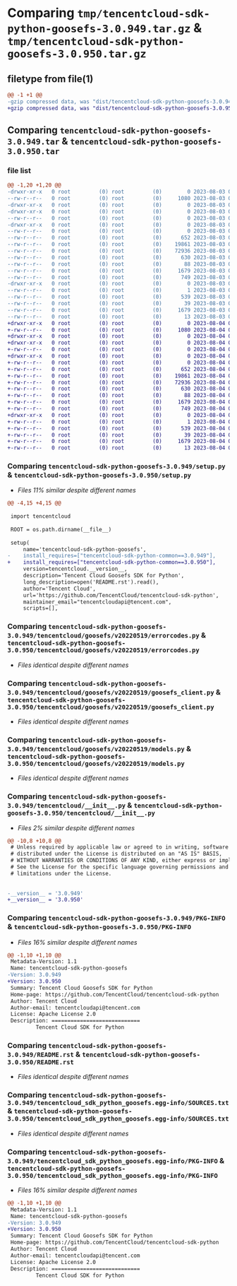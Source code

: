 # Comparing `tmp/tencentcloud-sdk-python-goosefs-3.0.949.tar.gz` & `tmp/tencentcloud-sdk-python-goosefs-3.0.950.tar.gz`

## filetype from file(1)

```diff
@@ -1 +1 @@
-gzip compressed data, was "dist/tencentcloud-sdk-python-goosefs-3.0.949.tar", last modified: Thu Aug  3 00:26:50 2023, max compression
+gzip compressed data, was "dist/tencentcloud-sdk-python-goosefs-3.0.950.tar", last modified: Fri Aug  4 00:27:35 2023, max compression
```

## Comparing `tencentcloud-sdk-python-goosefs-3.0.949.tar` & `tencentcloud-sdk-python-goosefs-3.0.950.tar`

### file list

```diff
@@ -1,20 +1,20 @@
-drwxr-xr-x   0 root         (0) root         (0)        0 2023-08-03 00:26:50.000000 tencentcloud-sdk-python-goosefs-3.0.949/
--rw-r--r--   0 root         (0) root         (0)     1080 2023-08-03 00:26:50.000000 tencentcloud-sdk-python-goosefs-3.0.949/setup.py
-drwxr-xr-x   0 root         (0) root         (0)        0 2023-08-03 00:26:50.000000 tencentcloud-sdk-python-goosefs-3.0.949/tencentcloud/
-drwxr-xr-x   0 root         (0) root         (0)        0 2023-08-03 00:26:50.000000 tencentcloud-sdk-python-goosefs-3.0.949/tencentcloud/goosefs/
--rw-r--r--   0 root         (0) root         (0)        0 2023-08-03 00:26:50.000000 tencentcloud-sdk-python-goosefs-3.0.949/tencentcloud/goosefs/__init__.py
-drwxr-xr-x   0 root         (0) root         (0)        0 2023-08-03 00:26:50.000000 tencentcloud-sdk-python-goosefs-3.0.949/tencentcloud/goosefs/v20220519/
--rw-r--r--   0 root         (0) root         (0)        0 2023-08-03 00:26:50.000000 tencentcloud-sdk-python-goosefs-3.0.949/tencentcloud/goosefs/v20220519/__init__.py
--rw-r--r--   0 root         (0) root         (0)      652 2023-08-03 00:26:50.000000 tencentcloud-sdk-python-goosefs-3.0.949/tencentcloud/goosefs/v20220519/errorcodes.py
--rw-r--r--   0 root         (0) root         (0)    19861 2023-08-03 00:26:50.000000 tencentcloud-sdk-python-goosefs-3.0.949/tencentcloud/goosefs/v20220519/goosefs_client.py
--rw-r--r--   0 root         (0) root         (0)    72936 2023-08-03 00:26:50.000000 tencentcloud-sdk-python-goosefs-3.0.949/tencentcloud/goosefs/v20220519/models.py
--rw-r--r--   0 root         (0) root         (0)      630 2023-08-03 00:26:50.000000 tencentcloud-sdk-python-goosefs-3.0.949/tencentcloud/__init__.py
--rw-r--r--   0 root         (0) root         (0)       88 2023-08-03 00:26:50.000000 tencentcloud-sdk-python-goosefs-3.0.949/setup.cfg
--rw-r--r--   0 root         (0) root         (0)     1679 2023-08-03 00:26:50.000000 tencentcloud-sdk-python-goosefs-3.0.949/PKG-INFO
--rw-r--r--   0 root         (0) root         (0)      749 2023-08-03 00:26:50.000000 tencentcloud-sdk-python-goosefs-3.0.949/README.rst
-drwxr-xr-x   0 root         (0) root         (0)        0 2023-08-03 00:26:50.000000 tencentcloud-sdk-python-goosefs-3.0.949/tencentcloud_sdk_python_goosefs.egg-info/
--rw-r--r--   0 root         (0) root         (0)        1 2023-08-03 00:26:50.000000 tencentcloud-sdk-python-goosefs-3.0.949/tencentcloud_sdk_python_goosefs.egg-info/dependency_links.txt
--rw-r--r--   0 root         (0) root         (0)      539 2023-08-03 00:26:50.000000 tencentcloud-sdk-python-goosefs-3.0.949/tencentcloud_sdk_python_goosefs.egg-info/SOURCES.txt
--rw-r--r--   0 root         (0) root         (0)       39 2023-08-03 00:26:50.000000 tencentcloud-sdk-python-goosefs-3.0.949/tencentcloud_sdk_python_goosefs.egg-info/requires.txt
--rw-r--r--   0 root         (0) root         (0)     1679 2023-08-03 00:26:50.000000 tencentcloud-sdk-python-goosefs-3.0.949/tencentcloud_sdk_python_goosefs.egg-info/PKG-INFO
--rw-r--r--   0 root         (0) root         (0)       13 2023-08-03 00:26:50.000000 tencentcloud-sdk-python-goosefs-3.0.949/tencentcloud_sdk_python_goosefs.egg-info/top_level.txt
+drwxr-xr-x   0 root         (0) root         (0)        0 2023-08-04 00:27:35.000000 tencentcloud-sdk-python-goosefs-3.0.950/
+-rw-r--r--   0 root         (0) root         (0)     1080 2023-08-04 00:27:35.000000 tencentcloud-sdk-python-goosefs-3.0.950/setup.py
+drwxr-xr-x   0 root         (0) root         (0)        0 2023-08-04 00:27:35.000000 tencentcloud-sdk-python-goosefs-3.0.950/tencentcloud/
+drwxr-xr-x   0 root         (0) root         (0)        0 2023-08-04 00:27:35.000000 tencentcloud-sdk-python-goosefs-3.0.950/tencentcloud/goosefs/
+-rw-r--r--   0 root         (0) root         (0)        0 2023-08-04 00:27:35.000000 tencentcloud-sdk-python-goosefs-3.0.950/tencentcloud/goosefs/__init__.py
+drwxr-xr-x   0 root         (0) root         (0)        0 2023-08-04 00:27:35.000000 tencentcloud-sdk-python-goosefs-3.0.950/tencentcloud/goosefs/v20220519/
+-rw-r--r--   0 root         (0) root         (0)        0 2023-08-04 00:27:35.000000 tencentcloud-sdk-python-goosefs-3.0.950/tencentcloud/goosefs/v20220519/__init__.py
+-rw-r--r--   0 root         (0) root         (0)      652 2023-08-04 00:27:35.000000 tencentcloud-sdk-python-goosefs-3.0.950/tencentcloud/goosefs/v20220519/errorcodes.py
+-rw-r--r--   0 root         (0) root         (0)    19861 2023-08-04 00:27:35.000000 tencentcloud-sdk-python-goosefs-3.0.950/tencentcloud/goosefs/v20220519/goosefs_client.py
+-rw-r--r--   0 root         (0) root         (0)    72936 2023-08-04 00:27:35.000000 tencentcloud-sdk-python-goosefs-3.0.950/tencentcloud/goosefs/v20220519/models.py
+-rw-r--r--   0 root         (0) root         (0)      630 2023-08-04 00:27:35.000000 tencentcloud-sdk-python-goosefs-3.0.950/tencentcloud/__init__.py
+-rw-r--r--   0 root         (0) root         (0)       88 2023-08-04 00:27:35.000000 tencentcloud-sdk-python-goosefs-3.0.950/setup.cfg
+-rw-r--r--   0 root         (0) root         (0)     1679 2023-08-04 00:27:35.000000 tencentcloud-sdk-python-goosefs-3.0.950/PKG-INFO
+-rw-r--r--   0 root         (0) root         (0)      749 2023-08-04 00:27:35.000000 tencentcloud-sdk-python-goosefs-3.0.950/README.rst
+drwxr-xr-x   0 root         (0) root         (0)        0 2023-08-04 00:27:35.000000 tencentcloud-sdk-python-goosefs-3.0.950/tencentcloud_sdk_python_goosefs.egg-info/
+-rw-r--r--   0 root         (0) root         (0)        1 2023-08-04 00:27:35.000000 tencentcloud-sdk-python-goosefs-3.0.950/tencentcloud_sdk_python_goosefs.egg-info/dependency_links.txt
+-rw-r--r--   0 root         (0) root         (0)      539 2023-08-04 00:27:35.000000 tencentcloud-sdk-python-goosefs-3.0.950/tencentcloud_sdk_python_goosefs.egg-info/SOURCES.txt
+-rw-r--r--   0 root         (0) root         (0)       39 2023-08-04 00:27:35.000000 tencentcloud-sdk-python-goosefs-3.0.950/tencentcloud_sdk_python_goosefs.egg-info/requires.txt
+-rw-r--r--   0 root         (0) root         (0)     1679 2023-08-04 00:27:35.000000 tencentcloud-sdk-python-goosefs-3.0.950/tencentcloud_sdk_python_goosefs.egg-info/PKG-INFO
+-rw-r--r--   0 root         (0) root         (0)       13 2023-08-04 00:27:35.000000 tencentcloud-sdk-python-goosefs-3.0.950/tencentcloud_sdk_python_goosefs.egg-info/top_level.txt
```

### Comparing `tencentcloud-sdk-python-goosefs-3.0.949/setup.py` & `tencentcloud-sdk-python-goosefs-3.0.950/setup.py`

 * *Files 11% similar despite different names*

```diff
@@ -4,15 +4,15 @@
 
 import tencentcloud
 
 ROOT = os.path.dirname(__file__)
 
 setup(
     name='tencentcloud-sdk-python-goosefs',
-    install_requires=["tencentcloud-sdk-python-common==3.0.949"],
+    install_requires=["tencentcloud-sdk-python-common==3.0.950"],
     version=tencentcloud.__version__,
     description='Tencent Cloud Goosefs SDK for Python',
     long_description=open('README.rst').read(),
     author='Tencent Cloud',
     url='https://github.com/TencentCloud/tencentcloud-sdk-python',
     maintainer_email="tencentcloudapi@tencent.com",
     scripts=[],
```

### Comparing `tencentcloud-sdk-python-goosefs-3.0.949/tencentcloud/goosefs/v20220519/errorcodes.py` & `tencentcloud-sdk-python-goosefs-3.0.950/tencentcloud/goosefs/v20220519/errorcodes.py`

 * *Files identical despite different names*

### Comparing `tencentcloud-sdk-python-goosefs-3.0.949/tencentcloud/goosefs/v20220519/goosefs_client.py` & `tencentcloud-sdk-python-goosefs-3.0.950/tencentcloud/goosefs/v20220519/goosefs_client.py`

 * *Files identical despite different names*

### Comparing `tencentcloud-sdk-python-goosefs-3.0.949/tencentcloud/goosefs/v20220519/models.py` & `tencentcloud-sdk-python-goosefs-3.0.950/tencentcloud/goosefs/v20220519/models.py`

 * *Files identical despite different names*

### Comparing `tencentcloud-sdk-python-goosefs-3.0.949/tencentcloud/__init__.py` & `tencentcloud-sdk-python-goosefs-3.0.950/tencentcloud/__init__.py`

 * *Files 2% similar despite different names*

```diff
@@ -10,8 +10,8 @@
 # Unless required by applicable law or agreed to in writing, software
 # distributed under the License is distributed on an "AS IS" BASIS,
 # WITHOUT WARRANTIES OR CONDITIONS OF ANY KIND, either express or implied.
 # See the License for the specific language governing permissions and
 # limitations under the License.
 
 
-__version__ = '3.0.949'
+__version__ = '3.0.950'
```

### Comparing `tencentcloud-sdk-python-goosefs-3.0.949/PKG-INFO` & `tencentcloud-sdk-python-goosefs-3.0.950/PKG-INFO`

 * *Files 16% similar despite different names*

```diff
@@ -1,10 +1,10 @@
 Metadata-Version: 1.1
 Name: tencentcloud-sdk-python-goosefs
-Version: 3.0.949
+Version: 3.0.950
 Summary: Tencent Cloud Goosefs SDK for Python
 Home-page: https://github.com/TencentCloud/tencentcloud-sdk-python
 Author: Tencent Cloud
 Author-email: tencentcloudapi@tencent.com
 License: Apache License 2.0
 Description: ============================
         Tencent Cloud SDK for Python
```

### Comparing `tencentcloud-sdk-python-goosefs-3.0.949/README.rst` & `tencentcloud-sdk-python-goosefs-3.0.950/README.rst`

 * *Files identical despite different names*

### Comparing `tencentcloud-sdk-python-goosefs-3.0.949/tencentcloud_sdk_python_goosefs.egg-info/SOURCES.txt` & `tencentcloud-sdk-python-goosefs-3.0.950/tencentcloud_sdk_python_goosefs.egg-info/SOURCES.txt`

 * *Files identical despite different names*

### Comparing `tencentcloud-sdk-python-goosefs-3.0.949/tencentcloud_sdk_python_goosefs.egg-info/PKG-INFO` & `tencentcloud-sdk-python-goosefs-3.0.950/tencentcloud_sdk_python_goosefs.egg-info/PKG-INFO`

 * *Files 16% similar despite different names*

```diff
@@ -1,10 +1,10 @@
 Metadata-Version: 1.1
 Name: tencentcloud-sdk-python-goosefs
-Version: 3.0.949
+Version: 3.0.950
 Summary: Tencent Cloud Goosefs SDK for Python
 Home-page: https://github.com/TencentCloud/tencentcloud-sdk-python
 Author: Tencent Cloud
 Author-email: tencentcloudapi@tencent.com
 License: Apache License 2.0
 Description: ============================
         Tencent Cloud SDK for Python
```


